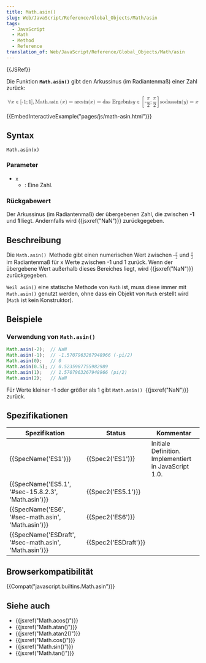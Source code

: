 ```yaml
---
title: Math.asin()
slug: Web/JavaScript/Reference/Global_Objects/Math/asin
tags:
  - JavaScript
  - Math
  - Method
  - Reference
translation_of: Web/JavaScript/Reference/Global_Objects/Math/asin
---
```

{{JSRef}}

Die Funktion **`Math.asin()`** gibt den Arkussinus (im Radiantenmaß) einer Zahl zurück:

<math display="block"><semantics><mrow><mo>∀</mo><mi>x</mi><mo>∊</mo><mo stretchy="false">[</mo><mrow><mo>-</mo><mn>1</mn></mrow><mo>;</mo><mn>1</mn><mo stretchy="false">]</mo><mo>,</mo><mspace width="thickmathspace"></mspace><mstyle mathvariant="monospace"><mrow><mo lspace="0em" rspace="thinmathspace">Math.asin</mo><mo stretchy="false">(</mo><mi>x</mi><mo stretchy="false">)</mo></mrow></mstyle><mo>=</mo><mo lspace="0em" rspace="0em">arcsin</mo><mo stretchy="false">(</mo><mi>x</mi><mo stretchy="false">)</mo><mo>=</mo><mtext> das Ergebnis </mtext><mspace width="thickmathspace"></mspace><mi>y</mi><mo>∊</mo><mrow><mo>[</mo><mrow><mo>-</mo><mfrac><mi>π</mi><mn>2</mn></mfrac><mo>;</mo><mfrac><mi>π</mi><mn>2</mn></mfrac></mrow><mo>]</mo></mrow><mspace width="thinmathspace"></mspace><mtext>so </mtext><mtext></mtext><mtext>dass</mtext><mspace width="thickmathspace"></mspace><mo lspace="0em" rspace="0em">sin</mo><mo stretchy="false">(</mo><mi>y</mi><mo stretchy="false">)</mo><mo>=</mo><mi>x</mi></mrow><annotation encoding="TeX">\forall x \in [{-1};1],\;\mathtt{\operatorname{Math.asin}(x)} = \arcsin(x) = \text{ the unique } \; y \in \left[-\frac{\pi}{2}; \frac{\pi}{2}\right] \, \text{such that} \; \sin(y) = x</annotation></semantics></math>

{{EmbedInteractiveExample("pages/js/math-asin.html")}}

## Syntax

    Math.asin(x)

### Parameter

- `x`
  - : Eine Zahl.

### Rückgabewert

Der Arkussinus (im Radiantenmaß) der übergebenen Zahl, die zwischen **-1** und **1** liegt. Andernfalls wird {{jsxref("NaN")}} zurückgegeben.

## Beschreibung

Die `Math.asin() `Methode gibt einen numerischen Wert zwischen <math><semantics><mrow><mo>-</mo><mfrac><mi>π</mi><mn>2</mn></mfrac></mrow><annotation encoding="TeX">-\frac{\pi}{2}</annotation></semantics></math> und <math><semantics><mfrac><mi>π</mi><mn>2</mn></mfrac><annotation encoding="TeX">\frac{\pi}{2}</annotation></semantics></math> im Radiantenmaß für x Werte zwischen -1 und 1 zurück. Wenn der übergebene Wert außerhalb dieses Bereiches liegt, wird {{jsxref("NaN")}} zurückgegeben.

`Weil asin()` eine statische Methode von `Math` ist, muss diese immer mit `Math.asin()` genutzt werden, ohne dass ein Objekt von `Math` erstellt wird (`Math` ist kein Konstruktor).

## Beispiele

### Verwendung von `Math.asin()`

```js
Math.asin(-2);  // NaN
Math.asin(-1);  // -1.5707963267948966 (-pi/2)
Math.asin(0);   // 0
Math.asin(0.5); // 0.5235987755982989
Math.asin(1);   // 1.5707963267948966 (pi/2)
Math.asin(2);   // NaN
```

Für Werte kleiner -1 oder größer als 1 gibt `Math.asin() `{{jsxref("NaN")}} zurück.

## Spezifikationen

| Spezifikation                                                            | Status                       | Kommentar                                             |
| ------------------------------------------------------------------------ | ---------------------------- | ----------------------------------------------------- |
| {{SpecName('ES1')}}                                                 | {{Spec2('ES1')}}         | Initiale Definition. Implementiert in JavaScript 1.0. |
| {{SpecName('ES5.1', '#sec-15.8.2.3', 'Math.asin')}}     | {{Spec2('ES5.1')}}     |                                                       |
| {{SpecName('ES6', '#sec-math.asin', 'Math.asin')}}     | {{Spec2('ES6')}}         |                                                       |
| {{SpecName('ESDraft', '#sec-math.asin', 'Math.asin')}} | {{Spec2('ESDraft')}} |                                                       |

## Browserkompatibilität

{{Compat("javascript.builtins.Math.asin")}}

## Siehe auch

- {{jsxref("Math.acos()")}}
- {{jsxref("Math.atan()")}}
- {{jsxref("Math.atan2()")}}
- {{jsxref("Math.cos()")}}
- {{jsxref("Math.sin()")}}
- {{jsxref("Math.tan()")}}
